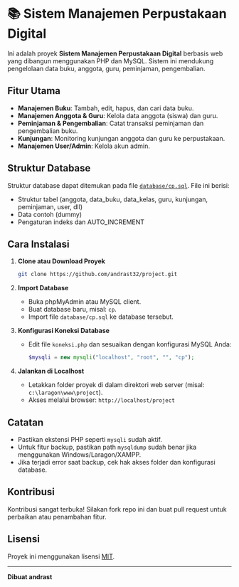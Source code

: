 # 📚 Sistem Manajemen Perpustakaan Digital

Ini adalah proyek **Sistem Manajemen Perpustakaan Digital** berbasis web yang dibangun menggunakan PHP dan MySQL. Sistem ini mendukung pengelolaan data buku, anggota, guru, peminjaman, pengembalian.

## Fitur Utama

- **Manajemen Buku**: Tambah, edit, hapus, dan cari data buku.
- **Manajemen Anggota & Guru**: Kelola data anggota (siswa) dan guru.
- **Peminjaman & Pengembalian**: Catat transaksi peminjaman dan pengembalian buku.
- **Kunjungan**: Monitoring kunjungan anggota dan guru ke perpustakaan.
- **Manajemen User/Admin**: Kelola akun admin.

## Struktur Database

Struktur database dapat ditemukan pada file [`database/cp.sql`](database/cp.sql). File ini berisi:

- Struktur tabel (anggota, data_buku, data_kelas, guru, kunjungan, peminjaman, user, dll)
- Data contoh (dummy)
- Pengaturan indeks dan AUTO_INCREMENT

## Cara Instalasi

1. **Clone atau Download Proyek**
   ```bash
   git clone https://github.com/andrast32/project.git
   ```

2. **Import Database**
   - Buka phpMyAdmin atau MySQL client.
   - Buat database baru, misal: `cp`.
   - Import file `database/cp.sql` ke database tersebut.

3. **Konfigurasi Koneksi Database**
   - Edit file `koneksi.php` dan sesuaikan dengan konfigurasi MySQL Anda:
     ```php
     $mysqli = new mysqli("localhost", "root", "", "cp");
     ```

4. **Jalankan di Localhost**
   - Letakkan folder proyek di dalam direktori web server (misal: `c:\laragon\www\project`).
   - Akses melalui browser: `http://localhost/project`

## Catatan

- Pastikan ekstensi PHP seperti `mysqli` sudah aktif.
- Untuk fitur backup, pastikan path `mysqldump` sudah benar jika menggunakan Windows/Laragon/XAMPP.
- Jika terjadi error saat backup, cek hak akses folder dan konfigurasi database.

## Kontribusi

Kontribusi sangat terbuka! Silakan fork repo ini dan buat pull request untuk perbaikan atau penambahan fitur.

## Lisensi

Proyek ini menggunakan lisensi [MIT](LICENSE).

---

**Dibuat andrast**
